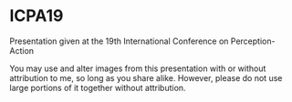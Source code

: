 # ICPA19

Presentation given at the 19th International Conference on Perception-Action

You may use and alter images from this presentation with or without attribution to me, so long as you share alike.
However, please do not use large portions of it together without attribution.
